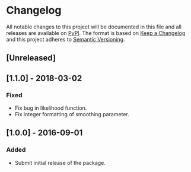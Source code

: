 # Changelog

All notable changes to this project will be documented in this file and all releases are available on [PyPI](https://pypi.python.org/pypi/respy).
The format is based on [Keep a Changelog](http://keepachangelog.com/en/1.0.0/) and this project adheres to [Semantic Versioning](http://semver.org/spec/v2.0.0.html).

## [Unreleased]

## [1.1.0] - 2018-03-02

### Fixed
- Fix bug in likelihood function.
- Fix integer formatting of smoothing parameter.

## [1.0.0] - 2016-09-01

### Added
- Submit initial release of the package.
